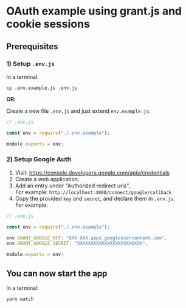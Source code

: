 # OAuth example using grant.js and cookie sessions

## Prerequisites

### 1) Setup `.env.js`

In a terminal:

`cp .env.example.js .env.js`

**OR:**

Create a new file `.env.js` and just extend `env.example.js`:

```javascript
// .env.js

const env = require("./.env.example");

module.exports = env;
```

### 2) Setup Google Auth

1. Visit: https://console.developers.google.com/apis/credentials
2. Create a web application.
3. Add an entry under "Authorized redirect urls",\
   For example: `http://localhost:4000/connect/google/callback`
4. Copy the provided `key` and `secret`, and declare them in `.env.js`.\
   For example:

```javascript
// .env.js

const env = require("./.env.example");

env.GRANT_GOOGLE_KEY: "XXX-XXX.apps.googleusercontent.com",
env.GRANT_GOOGLE_SECRET: "XXXXXXXXXXXXXXXXXXXXXXXX",

module.exports = env;
```

## You can now start the app

In a terminal:

`yarn watch`
